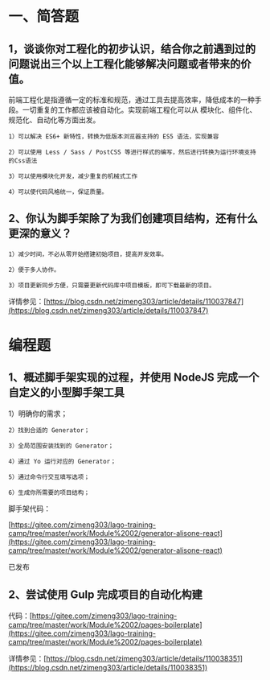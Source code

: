 # 一、简答题
## 1，谈谈你对工程化的初步认识，结合你之前遇到过的问题说出三个以上工程化能够解决问题或者带来的价值。
<p>
    前端工程化是指遵循一定的标准和规范，通过工具去提高效率，降低成本的一种手段。一切重复的工作都应该被自动化。实现前端工程化可以从 模块化、组件化、规范化、自动化等方面出发。

    1）可以解决 ES6+ 新特性，转换为低版本浏览器支持的 ES5 语法，实现兼容

    2）可以使用 Less / Sass / PostCSS 等进行样式的编写，然后进行转换为运行环境支持的Css语法

    3）可以使用模块化开发，减少重复的机械式工作

    4）可以使代码风格统一，保证质量。
</p>

## 2、你认为脚手架除了为我们创建项目结构，还有什么更深的意义？
<p>

    1）减少时间，不必从零开始搭建初始项目，提高开发效率。

    2）便于多人协作。

    3）项目更新同步方便，只需要更新代码库中项目模板，即可下载最新的项目。
</p>

详情参见：[https://blog.csdn.net/zimeng303/article/details/110037847](https://blog.csdn.net/zimeng303/article/details/110037847)


# 编程题
## 1、概述脚手架实现的过程，并使用 NodeJS 完成一个自定义的小型脚手架工具
<p>
    1）明确你的需求；
    
    2）找到合适的 Generator；
    
    3）全局范围安装找到的 Generator；
    
    4）通过 Yo 运行对应的 Generator；
    
    5）通过命令行交互填写选项；
    
    6）生成你所需要的项目结构；
</p>

脚手架代码：

[https://gitee.com/zimeng303/lago-training-camp/tree/master/work/Module%2002/generator-alisone-react](https://gitee.com/zimeng303/lago-training-camp/tree/master/work/Module%2002/generator-alisone-react)

已发布

## 2、尝试使用 Gulp 完成项目的自动化构建
代码：[https://gitee.com/zimeng303/lago-training-camp/tree/master/work/Module%2002/pages-boilerplate](https://gitee.com/zimeng303/lago-training-camp/tree/master/work/Module%2002/pages-boilerplate)

详情参见：[https://blog.csdn.net/zimeng303/article/details/110038351](https://blog.csdn.net/zimeng303/article/details/110038351)